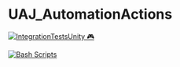 # UAJ_AutomationActions

[![IntegrationTestsUnity 🎮](https://github.com/FenomenCoyote/UAJ_AutomationActions/actions/workflows/main.yml/badge.svg)](https://github.com/FenomenCoyote/UAJ_AutomationActions/actions/workflows/main.yml)

[![Bash Scripts](https://github.com/FenomenCoyote/UAJ_AutomationActions/actions/workflows/testbashscripts.yml/badge.svg)](https://github.com/FenomenCoyote/UAJ_AutomationActions/actions/workflows/testbashscripts.yml)
